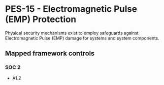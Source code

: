# PES-15 - Electromagnetic Pulse (EMP) Protection
Physical security mechanisms exist to employ safeguards against Electromagnetic Pulse (EMP) damage for systems and system components.
## Mapped framework controls
### SOC 2
- A1.2